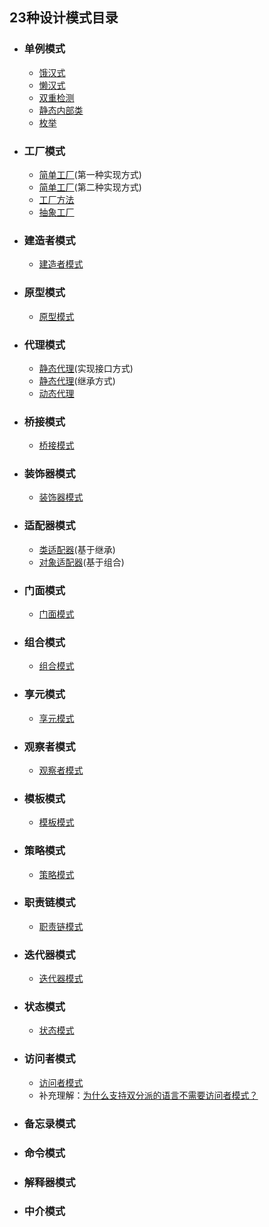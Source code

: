 ## 23种设计模式目录
* ### 单例模式
  * [饿汉式][idgenerator.java]
  * [懒汉式][idgenerator2.java]
  * [双重检测][idgenerator3.java]
  * [静态内部类][idgenerator4.java]
  * [枚举][idgenerator5.java]
* ### 工厂模式
  * [简单工厂][ruleconfigparserfactory.java](第一种实现方式)
  * [简单工厂][ruleconfigparserfactory2.java](第二种实现方式)
  * [工厂方法][ruleconfigparserfactorymap.java]
  * [抽象工厂][jsonconfigparserfactory.java]
* ### 建造者模式
  * [建造者模式][resourcepoolconfig.java]
* ### 原型模式
  * [原型模式][demo.java]
* ### 代理模式
  * [静态代理][usercontrollerproxy.java](实现接口方式)
  * [静态代理][usercontrollerproxy2.java](继承方式)
  * [动态代理][metricscollectorproxy.java]
* ### 桥接模式
  * [桥接模式][bridgeusage]
* ### 装饰器模式
  * [装饰器模式][adecorator.java]
* ### 适配器模式
  * [类适配器][classadaptor.java](基于继承)
  * [对象适配器][objectadaptor.java](基于组合)
* ### 门面模式
  * [门面模式][orderfacade.java]
* ### 组合模式
  * [组合模式][compositeusage.java]
* ### 享元模式
  * [享元模式][chesspieceunit.java]
* ### 观察者模式
  * [观察者模式][observerusage.java]
* ### 模板模式
  * [模板模式][abstractclass.java]
* ### 策略模式
  * [策略模式][strategyusage.java]
* ### 职责链模式
  * [职责链模式][chainusage.java]
* ### 迭代器模式
  * [迭代器模式][iteratorusage.java]
* ### 状态模式
  * [状态模式][stateusage.java]
* ### 访问者模式
  * [访问者模式][visitorusage.java]
  * 补充理解：[为什么支持双分派的语言不需要访问者模式？][dispatchusage.java]
* ### 备忘录模式
* ### 命令模式
* ### 解释器模式
* ### 中介模式

[idgenerator.java]:https://github.com/MrDon94/DesignPatternsAndroid/blob/master/app/src/main/java/com/github/designpatternsandroid/pattern/create/singleton/IdGenerator.java
[idgenerator2.java]:https://github.com/MrDon94/DesignPatternsAndroid/blob/master/app/src/main/java/com/github/designpatternsandroid/pattern/create/singleton/IdGenerator2.java
[idgenerator3.java]:https://github.com/MrDon94/DesignPatternsAndroid/blob/master/app/src/main/java/com/github/designpatternsandroid/pattern/create/singleton/IdGenerator3.java
[idgenerator4.java]:https://github.com/MrDon94/DesignPatternsAndroid/blob/master/app/src/main/java/com/github/designpatternsandroid/pattern/create/singleton/IdGenerator4.java
[idgenerator5.java]:https://github.com/MrDon94/DesignPatternsAndroid/blob/master/app/src/main/java/com/github/designpatternsandroid/pattern/create/singleton/IdGenerator5.java

[ruleconfigparserfactory.java]:https://github.com/MrDon94/DesignPatternsAndroid/blob/master/app/src/main/java/com/github/designpatternsandroid/pattern/create/factory/simple/RuleConfigParserFactory.java
[ruleconfigparserfactory2.java]:https://github.com/MrDon94/DesignPatternsAndroid/blob/master/app/src/main/java/com/github/designpatternsandroid/pattern/create/factory/simple/RuleConfigParserFactory2.java
[ruleconfigparserfactorymap.java]:https://github.com/MrDon94/DesignPatternsAndroid/blob/master/app/src/main/java/com/github/designpatternsandroid/pattern/create/factory/method/RuleConfigParserFactoryMap.java
[jsonconfigparserfactory.java]:https://github.com/MrDon94/DesignPatternsAndroid/blob/master/app/src/main/java/com/github/designpatternsandroid/pattern/create/factory/abstracted/JsonConfigParserFactory.java

[resourcepoolconfig.java]:https://github.com/MrDon94/DesignPatternsAndroid/blob/master/app/src/main/java/com/github/designpatternsandroid/pattern/create/builder/ResourcePoolConfig.java

[demo.java]:https://github.com/MrDon94/DesignPatternsAndroid/blob/master/app/src/main/java/com/github/designpatternsandroid/pattern/create/prototype/Demo.java

[usercontrollerproxy.java]:https://github.com/MrDon94/DesignPatternsAndroid/blob/master/app/src/main/java/com/github/designpatternsandroid/pattern/structure/proxy/UserControllerProxy.java
[usercontrollerproxy2.java]:https://github.com/MrDon94/DesignPatternsAndroid/blob/master/app/src/main/java/com/github/designpatternsandroid/pattern/structure/proxy/UserControllerProxy2.java
[metricscollectorproxy.java]:https://github.com/MrDon94/DesignPatternsAndroid/blob/master/app/src/main/java/com/github/designpatternsandroid/pattern/structure/proxy/MetricsCollectorProxy.java

[bridgeusage]:https://github.com/MrDon94/DesignPatternsAndroid/blob/master/app/src/main/java/com/github/designpatternsandroid/pattern/structure/bridge/Usage.java

[adecorator.java]:https://github.com/MrDon94/DesignPatternsAndroid/blob/master/app/src/main/java/com/github/designpatternsandroid/pattern/structure/decorator/ADecorator.java

[classadaptor.java]:https://github.com/MrDon94/DesignPatternsAndroid/blob/master/app/src/main/java/com/github/designpatternsandroid/pattern/structure/adapter/ClassAdaptor.java
[objectadaptor.java]:https://github.com/MrDon94/DesignPatternsAndroid/blob/master/app/src/main/java/com/github/designpatternsandroid/pattern/structure/adapter/ObjectAdaptor.java

[orderfacade.java]:https://github.com/MrDon94/DesignPatternsAndroid/blob/master/app/src/main/java/com/github/designpatternsandroid/pattern/structure/facade/OrderFacade.java

[compositeusage.java]:https://github.com/MrDon94/DesignPatternsAndroid/blob/master/app/src/main/java/com/github/designpatternsandroid/pattern/structure/composite/Usage.java

[chesspieceunit.java]:https://github.com/MrDon94/DesignPatternsAndroid/blob/master/app/src/main/java/com/github/designpatternsandroid/pattern/structure/flyweight/ChessPieceUnit.java

[observerusage.java]:https://github.com/MrDon94/DesignPatternsAndroid/blob/master/app/src/main/java/com/github/designpatternsandroid/pattern/behavior/observer/Usage.java

[abstractclass.java]:https://github.com/MrDon94/DesignPatternsAndroid/blob/master/app/src/main/java/com/github/designpatternsandroid/pattern/behavior/template/AbstractClass.java

[strategyusage.java]:https://github.com/MrDon94/DesignPatternsAndroid/blob/master/app/src/main/java/com/github/designpatternsandroid/pattern/behavior/strategy/Usage.java

[chainusage.java]:https://github.com/MrDon94/DesignPatternsAndroid/blob/master/app/src/main/java/com/github/designpatternsandroid/pattern/behavior/chain/Usage.java

[stateusage.java]:https://github.com/MrDon94/DesignPatternsAndroid/blob/master/app/src/main/java/com/github/designpatternsandroid/pattern/behavior/state/Usage.java

[iteratorusage.java]:https://github.com/MrDon94/DesignPatternsAndroid/blob/master/app/src/main/java/com/github/designpatternsandroid/pattern/behavior/iterator/Usage.java

[visitorusage.java]:https://github.com/MrDon94/DesignPatternsAndroid/blob/master/app/src/main/java/com/github/designpatternsandroid/pattern/behavior/visitor/Usage.java
[dispatchusage.java]:https://github.com/MrDon94/DesignPatternsAndroid/blob/master/app/src/main/java/com/github/designpatternsandroid/pattern/behavior/visitor/dispatch/Usage.java